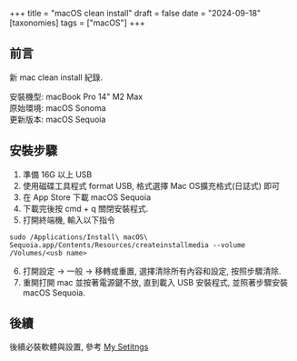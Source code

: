 +++
title = "macOS clean install"
draft = false
date = "2024-09-18"
[taxonomies]
tags = ["macOS"]
+++

## 前言
新 mac clean install 紀錄.

安裝機型: macBook Pro 14" M2 Max  
原始環境: macOS Sonoma  
更新版本: macOS Sequoia

## 安裝步驟

1. 準備 16G 以上 USB
2. 使用磁碟工具程式 format USB, 格式選擇 Mac OS擴充格式(日誌式) 即可
3. 在 App Store 下載 macOS Sequoia
4. 下載完後按 cmd + q 關閉安裝程式.
5. 打開終端機, 輸入以下指令

```
sudo /Applications/Install\ macOS\ Sequoia.app/Contents/Resources/createinstallmedia --volume /Volumes/<usb name>
```
6. 打開設定 -> 一般 -> 移轉或重置, 選擇清除所有內容和設定, 按照步驟清除.
7. 重開打開 mac 並按著電源鍵不放, 直到載入 USB 安裝程式, 並照著步驟安裝 macOS Sequoia.

## 後續

後續必裝軟體與設置, 參考 [My Setitngs](https://github.com/shinrenpan/macOS_setting)
